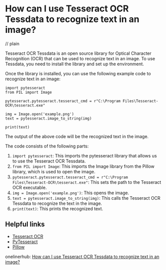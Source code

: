 # How can I use Tesseract OCR Tessdata to recognize text in an image?
// plain

Tesseract OCR Tessdata is an open source library for Optical Character Recognition (OCR) that can be used to recognize text in an image. To use Tessdata, you need to install the library and set up the environment.

Once the library is installed, you can use the following example code to recognize text in an image:
```
import pytesseract
from PIL import Image

pytesseract.pytesseract.tesseract_cmd = r"C:\Program Files\Tesseract-OCR\tesseract.exe"

img = Image.open('example.png')
text = pytesseract.image_to_string(img)

print(text)
```

The output of the above code will be the recognized text in the image.

The code consists of the following parts:
1. `import pytesseract`: This imports the pytesseract library that allows us to use the Tesseract OCR Tessdata.
2. `from PIL import Image`: This imports the Image library from the Pillow library, which is used to open the image.
3. `pytesseract.pytesseract.tesseract_cmd = r"C:\Program Files\Tesseract-OCR\tesseract.exe"`: This sets the path to the Tesseract OCR executable.
4. `img = Image.open('example.png')`: This opens the image.
5. `text = pytesseract.image_to_string(img)`: This calls the Tesseract OCR Tessdata to recognize the text in the image.
6. `print(text)`: This prints the recognized text.

## Helpful links
- [Tesseract OCR](https://github.com/tesseract-ocr/tesseract)
- [PyTesseract](https://pypi.org/project/pytesseract/)
- [Pillow](https://pillow.readthedocs.io/en/stable/)

onelinerhub: [How can I use Tesseract OCR Tessdata to recognize text in an image?](https://onelinerhub.com/tesseract-ocr/how-can-i-use-tesseract-ocr-tessdata-to-recognize-text-in-an-image)